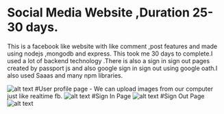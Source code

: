 # Social Media Website ,Duration 25-30 days.
This is a facebook like website with like comment ,post features and made using nodejs ,mongodb and express.
This took me 30 days to complete.I used a lot of backend technology .There is also a sign in sign out pages created by passport js 
and also google sign in sign out using  google oath.I also used Saaas and many npm libraries.

![alt text](https://github.com/ayush29azad/Facebook-Clone/blob/master/fb-images/Screenshot%202021-01-09%20at%207.30.08%20PM.png)
#User profile page - We can upload images from our computer just like realtime fb.
![alt text](https://github.com/ayush29azad/Facebook-Clone/blob/master/fb-images/Screenshot%202021-01-09%20at%207.28.05%20PM.png)
#Sign In Page
![alt text](https://github.com/ayush29azad/Facebook-Clone/blob/master/fb-images/Screenshot%202021-01-09%20at%207.27.49%20PM.png)
#Sign Out Page
![alt text](https://github.com/ayush29azad/Facebook-Clone/blob/master/fb-images/Screenshot%202021-01-09%20at%207.27.53%20PM.png)
